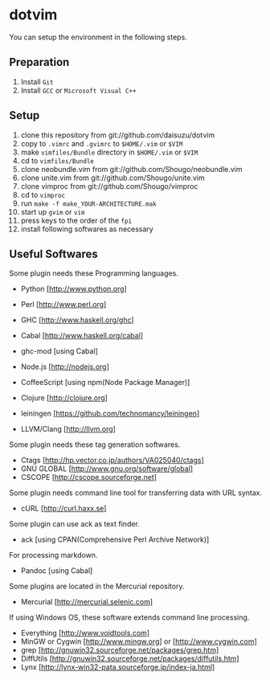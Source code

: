 dotvim
======
You can setup the environment in the following steps.

Preparation
-----------
1. Install `Git`
2. Install `GCC` or `Microsoft Visual C++`

Setup
-----
1. clone this repository from git://github.com/daisuzu/dotvim
2. copy to `.vimrc` and `.gvimrc` to `$HOME/.vim` or `$VIM`
3. make `vimfiles/Bundle` directory in `$HOME/.vim` or `$VIM`
4. cd to `vimfiles/Bundle`
5. clone neobundle.vim from git://github.com/Shougo/neobundle.vim
6. clone unite.vim from git://github.com/Shougo/unite.vim
7. clone vimproc from git://github.com/Shougo/vimproc
8. cd to `vimproc`
9. run `make -f make_YOUR-ARCHITECTURE.mak`
10. start up `gvim` or `vim`
11. press keys to the order of the `fpi`
12. install following softwares as necessary

Useful Softwares
----------------
Some plugin needs these Programming languages.

* Python [http://www.python.org]

* Perl [http://www.perl.org]

* GHC [http://www.haskell.org/ghc]
* Cabal [http://www.haskell.org/cabal]
* ghc-mod [using Cabal]

* Node.js [http://nodejs.org]
* CoffeeScript [using npm(Node Package Manager)]

* Clojure [http://clojure.org]
* leiningen [https://github.com/technomancy/leiningen]

* LLVM/Clang [http://llvm.org]


Some plugin needs these tag generation softwares.

* Ctags [http://hp.vector.co.jp/authors/VA025040/ctags]
* GNU GLOBAL [http://www.gnu.org/software/global]
* CSCOPE [http://cscope.sourceforge.net]


Some plugin needs command line tool for transferring data with URL syntax.

* cURL [http://curl.haxx.se]


Some plugin can use ack as text finder.

* ack  [using CPAN(Comprehensive Perl Archive Network)]


For processing markdown.

* Pandoc [using Cabal]


Some plugins are located in the Mercurial repository.

* Mercurial [http://mercurial.selenic.com]


If using Windows OS, these software extends command line processing.

* Everything [http://www.voidtools.com]
* MinGW or Cygwin [http://www.mingw.org] or [http://www.cygwin.com]
* grep [http://gnuwin32.sourceforge.net/packages/grep.htm]
* DiffUtils  [http://gnuwin32.sourceforge.net/packages/diffutils.htm]
* Lynx [http://lynx-win32-pata.sourceforge.jp/index-ja.html]
